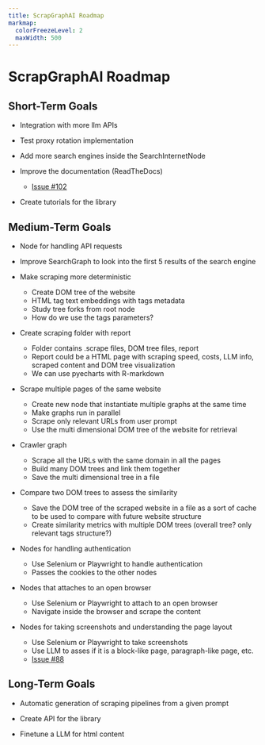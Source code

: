 ```yaml
---
title: ScrapGraphAI Roadmap
markmap:
  colorFreezeLevel: 2
  maxWidth: 500
---
```


# **ScrapGraphAI Roadmap**

## **Short-Term Goals**

- Integration with more llm APIs

- Test proxy rotation implementation

- Add more search engines inside the SearchInternetNode

- Improve the documentation (ReadTheDocs)
    - [Issue #102](https://github.com/VinciGit00/Scrapegraph-ai/issues/102)

- Create tutorials for the library

## **Medium-Term Goals**

- Node for handling API requests

- Improve SearchGraph to look into the first 5 results of the search engine

- Make scraping more deterministic
    - Create DOM tree of the website
    - HTML tag text embeddings with tags metadata
    - Study tree forks from root node
    - How do we use the tags parameters?

- Create scraping folder with report
    - Folder contains .scrape files, DOM tree files, report
    - Report could be a HTML page with scraping speed, costs, LLM info, scraped content and DOM tree visualization
    - We can use pyecharts with R-markdown

- Scrape multiple pages of the same website
    - Create new node that instantiate multiple graphs at the same time
    - Make graphs run in parallel
    - Scrape only relevant URLs from user prompt
    - Use the multi dimensional DOM tree of the website for retrieval

- Crawler graph
    - Scrape all the URLs with the same domain in all the pages
    - Build many DOM trees and link them together
    - Save the multi dimensional tree in a file

- Compare two DOM trees to assess the similarity
    - Save the DOM tree of the scraped website in a file as a sort of cache to be used to compare with future website structure
    - Create similarity metrics with multiple DOM trees (overall tree? only relevant tags structure?)

- Nodes for handling authentication
    - Use Selenium or Playwright to handle authentication
    - Passes the cookies to the other nodes

- Nodes that attaches to an open browser
    - Use Selenium or Playwright to attach to an open browser
    - Navigate inside the browser and scrape the content

- Nodes for taking screenshots and understanding the page layout
    - Use Selenium or Playwright to take screenshots
    - Use LLM to asses if it is a block-like page, paragraph-like page, etc.
    - [Issue #88](https://github.com/VinciGit00/Scrapegraph-ai/issues/88)
    
## **Long-Term Goals**

- Automatic generation of scraping pipelines from a given prompt

- Create API for the library

- Finetune a LLM for html content

